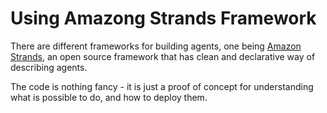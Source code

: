 # Using Amazong Strands Framework

There are different frameworks for building agents, one being [Amazon Strands](https://aws.amazon.com/blogs/opensource/introducing-strands-agents-an-open-source-ai-agents-sdk/), an open source framework that has clean and declarative way of 
describing agents.

The code is nothing fancy - it is just a proof of concept for understanding what is possible to do, and how to deploy them.
